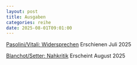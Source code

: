```yaml
---
layout: post
title: Ausgaben
categories: reihe
date: 2025-08-01T09:01:00
---
```

[Pasolini/Vitali: Widersprechen](/books/widersprechen/) Erschienen Juli 2025

[Blanchot/Setter: Nahkritik](/books/nahkritik) Erscheint August 2025[](/books/nahkritik)

